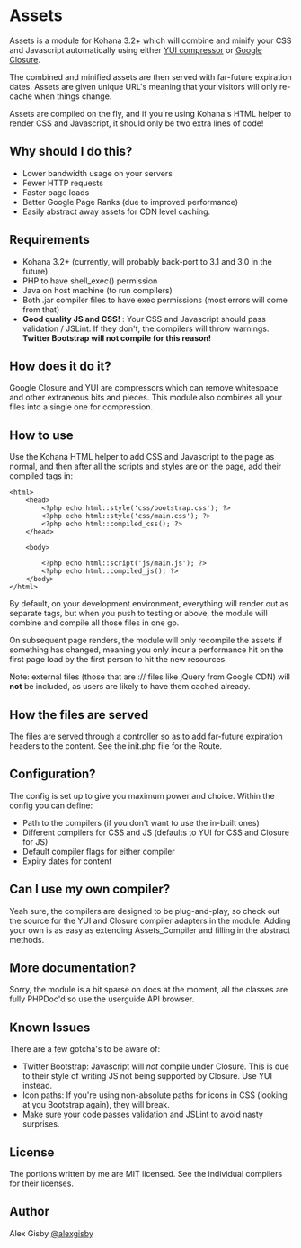 # Assets

Assets is a module for Kohana 3.2+ which will combine and minify your CSS and Javascript automatically using either [YUI compressor](http://developer.yahoo.com/yui/compressor/) or [Google Closure](https://developers.google.com/closure/compiler/).

The combined and minified assets are then served with far-future expiration dates. Assets are given unique URL's meaning that your visitors will only re-cache when things change.

Assets are compiled on the fly, and if you're using Kohana's HTML helper to render CSS and Javascript, it should only be two extra lines of code!

## Why should I do this?

- Lower bandwidth usage on your servers
- Fewer HTTP requests
- Faster page loads
- Better Google Page Ranks (due to improved performance)
- Easily abstract away assets for CDN level caching.

## Requirements

- Kohana 3.2+ (currently, will probably back-port to 3.1 and 3.0 in the future)
- PHP to have shell_exec() permission
- Java on host machine (to run compilers)
- Both .jar compiler files to have exec permissions (most errors will come from that)
- **Good quality JS and CSS!** : Your CSS and Javascript should pass validation / JSLint. If they don't, the compilers will throw warnings. **Twitter Bootstrap will not compile for this reason!**

## How does it do it?

Google Closure and YUI are compressors which can remove whitespace and other extraneous bits and pieces. This module also combines all your files into a single one for compression.

## How to use

Use the Kohana HTML helper to add CSS and Javascript to the page as normal, and then after all the
scripts and styles are on the page, add their compiled tags in:

	<html>
		<head>
			<?php echo html::style('css/bootstrap.css'); ?>
			<?php echo html::style('css/main.css'); ?>
			<?php echo html::compiled_css(); ?>
		</head>
		
		<body>
		
			<?php echo html::script('js/main.js'); ?>
			<?php echo html::compiled_js(); ?>
		</body>
	</html>

By default, on your development environment, everything will render out as separate tags, but when you push to testing or above,
the module will combine and compile all those files in one go.

On subsequent page renders, the module will only recompile the assets if something has changed, meaning you only incur a performance hit on
the first page load by the first person to hit the new resources.

Note: external files (those that are :// files like jQuery from Google CDN) will **not** be included, as users are likely to have them cached already.

## How the files are served

The files are served through a controller so as to add far-future expiration headers to the content. See the init.php file for the Route.

## Configuration?

The config is set up to give you maximum power and choice. Within the config you can define:

- Path to the compilers (if you don't want to use the in-built ones)
- Different compilers for CSS and JS (defaults to YUI for CSS and Closure for JS)
- Default compiler flags for either compiler
- Expiry dates for content

## Can I use my own compiler?

Yeah sure, the compilers are designed to be plug-and-play, so check out the source for the YUI and Closure compiler adapters in the module. Adding your own is as easy as extending Assets_Compiler and filling in the abstract methods.

## More documentation?

Sorry, the module is a bit sparse on docs at the moment, all the classes are fully PHPDoc'd so use the userguide API browser.

## Known Issues

There are a few gotcha's to be aware of:

- Twitter Bootstrap: Javascript will *not* compile under Closure. This is due to their style of writing JS not being supported by Closure. Use YUI instead.
- Icon paths: If you're using non-absolute paths for icons in CSS (looking at you Bootstrap again), they will break.
- Make sure your code passes validation and JSLint to avoid nasty surprises.

## License

The portions written by me are MIT licensed. See the individual compilers for their licenses.

## Author

Alex Gisby [@alexgisby](http://twitter.com/alexgisby)